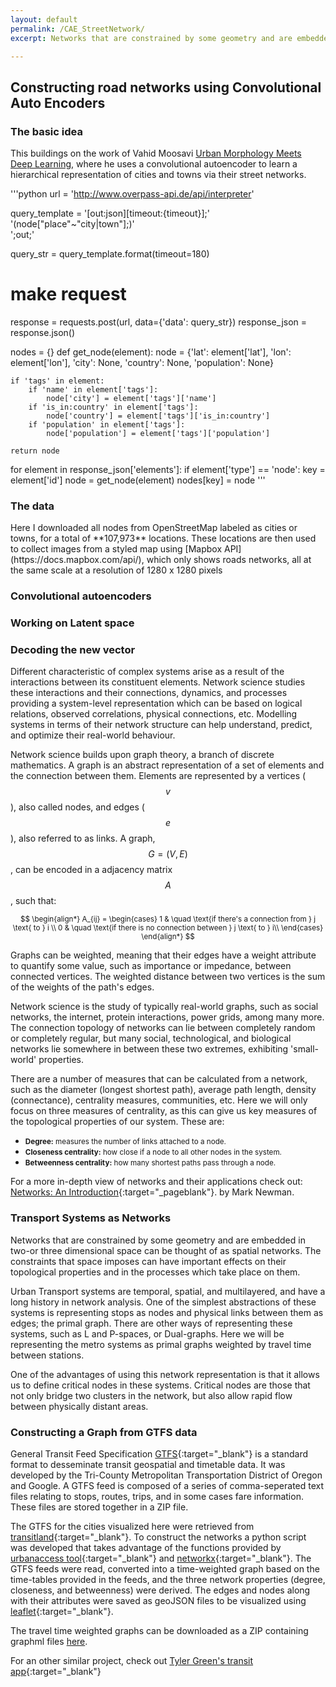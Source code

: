 ```yaml
---
layout: default
permalink: /CAE_StreetNetwork/
excerpt: Networks that are constrained by some geometry and are embedded in two-or three dimensional space can be thought of as spatial networks. The constraints that space imposes can have important effects on their topological properties and in the processes which take place on them. Here we explore centrality measures of the metro systems of London, New York, Chicago, and Santiago de Chile. The time-weighted graphs were constructed using publicly available GTFS data and visualized using javascript. 

---
```


<h2><b>Constructing road networks using Convolutional Auto Encoders</b></h2>

<h3><b>The basic idea</b></h3>

This buildings on the work of Vahid Moosavi [Urban Morphology Meets Deep Learning](https://sevamoo.github.io/cityastext/), where he uses a convolutional autoencoder to learn a hierarchical representation of cities and towns via their street networks. 

'''python
url = 'http://www.overpass-api.de/api/interpreter'


query_template = '[out:json][timeout:{timeout}];' \
                     '(node["place"~"city|town"];)' \
                     ';out;'

query_str = query_template.format(timeout=180)

# make request
response = requests.post(url, data={'data': query_str})
response_json = response.json()

nodes = {}
def get_node(element):
    node = {'lat': element['lat'], 
            'lon': element['lon'], 
            'city': None, 
            'country': None, 
            'population': None}
    
    if 'tags' in element:
        if 'name' in element['tags']:
            node['city'] = element['tags']['name']
        if 'is_in:country' in element['tags']:
            node['country'] = element['tags']['is_in:country']
        if 'population' in element['tags']:
            node['population'] = element['tags']['population']
    
    return node
    
for element in response_json['elements']:
    if element['type'] == 'node':
        key = element['id']
        node = get_node(element)
        nodes[key] = node
'''

<h3><b>The data</b></h3>
Here I downloaded all nodes from OpenStreetMap labeled as cities or towns, for a total of **107,973** locations. These locations are then used to collect images from a styled map using [Mapbox API](https://docs.mapbox.com/api/), which only shows roads networks, all at the same scale at a resolution of 1280 x 1280 pixels



<h3><b>Convolutional autoencoders</b></h3>

<h3><b>Working on Latent space</b></h3>

<h3><b>Decoding the new vector</b></h3>

Different characteristic of complex systems arise as a result of the interactions between its constituent elements. Network science studies these interactions and their connections, dynamics, and processes providing a system-level representation which can be based on logical relations, observed correlations, physical connections, etc. Modelling systems in terms of their network structure can help understand, predict, and optimize their real-world behaviour.

Network science builds upon graph theory, a branch of discrete mathematics. A graph is an abstract representation of a set of elements and the connection between them. Elements are represented by a vertices ($$v$$), also called nodes, and edges ($$e$$), also referred to as links. A graph, $$ G = (V,E) $$, can be encoded in a adjacency matrix $$A$$, such that:
<div style="text-align: center;">
<small>
$$
\begin{align*}
	A_{ij} = \begin{cases}
	1 & \quad \text{if there's a connection from } j \text{ to } i \\
	0 & \quad \text{if there is no connection between } j \text{ to } i\\
	\end{cases}
\end{align*}
$$
</small>
</div>

Graphs can be weighted, meaning that their edges have a weight attribute to quantify some value, such as importance or impedance, between connected vertices. The weighted distance between two vertices is the sum of the weights of the path's edges. 

Network science is the study of typically real-world graphs, such as social networks, the internet, protein interactions, power grids, among many more. The connection topology of networks can lie between completely random or completely regular, but many social, technological, and biological networks lie somewhere in between these two extremes, exhibiting 'small-world' properties. 

There are a number of measures that can be calculated from a network, such as the diameter (longest shortest path), average path length, density (connectance), centrality measures, communities, etc. Here we will only focus on three measures of centrality, as this can give us key measures of the topological properties of our system. These are:
<ul>
	<li><small><b>Degree:</b> measures the number of links attached to a node.
	</small></li>
	<li><small><b>Closeness centrality:</b> how close if a node to all other nodes in the system.
	</small></li>
	<li><small><b>Betweenness centrality:</b> how many shortest paths pass through a node.
	</small></li>
</ul>

For a more in-depth view of networks and their applications check out: [Networks: An Introduction](http://www-personal.umich.edu/~mejn/networks-an-introduction/){:target="_pageblank"}. by Mark Newman.

<h3><b>Transport Systems as Networks</b></h3>
Networks that are constrained by some geometry and are embedded in two-or three dimensional space can be thought of as spatial networks. The constraints that space imposes can have important effects on their topological properties and in the processes which take place on them.

Urban Transport systems are temporal, spatial, and multilayered, and have a long history in network analysis. One of the simplest abstractions of these systems is representing stops as nodes and physical links between them as edges; the primal graph. There are other ways of representing these systems, such as L and P-spaces, or Dual-graphs. Here we will be representing the metro systems as primal graphs weighted by travel time between stations.

One of the advantages of using this network representation is that it allows us to define critical nodes in these systems. Critical nodes are those that not only bridge two clusters in the network, but also allow rapid flow between physically distant areas. 

<h3><b>Constructing a Graph from GTFS data</b></h3>

General Transit Feed Specification [GTFS](https://developers.google.com/transit/gtfs/){:target="_blank"} is a standard format to desseminate transit geospatial and timetable data. It was developed by the Tri-County Metropolitan Transportation District of Oregon and Google. A GTFS feed is composed of a series of comma-seperated text files relating to stops, routes, trips, and in some cases fare information. These files are stored together in a ZIP file.

The GTFS for the cities visualized here were retrieved from [transitland](https://transit.land){:target="_blank"}. To construct the networks a python script was developed that takes advantage of the functions provided by [urbanaccess tool](https://udst.github.io/urbanaccess/index.html){:target="_blank"} and [networkx](http://networkx.readthedocs.io/en/latest/){:target="_blank"}. The GTFS feeds were read, converted into a time-weighted graph based on the time-tables provided in the feeds, and the three network properties (degree, closeness, and betweenness) were derived. The edges and nodes along with their attributes were saved as geoJSON files to be visualized using [leaflet](http://leafletjs.com/){:target="_blank"}. 

The travel time weighted graphs can be downloaded as a ZIP containing graphml files [here]({{site.url}}/assets/graphML.zip).

For an other similar project, check out [Tyler Green's transit app](https://gtfs-graph.herokuapp.com/rank/boston/){:target="_blank"}


<script src="https://cdnjs.cloudflare.com/ajax/libs/mathjax/2.7.0/MathJax.js?config=TeX-AMS-MML_HTMLorMML" type="text/javascript"></script>